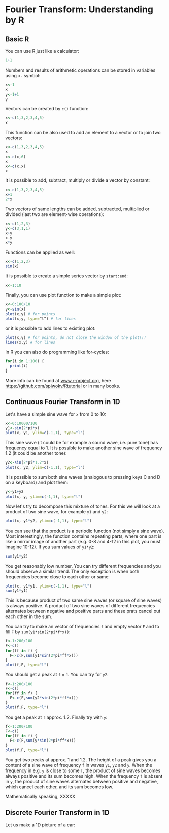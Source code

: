 # Fourier Transform: Understanding by R

## Basic R

You can use R just like a calculator:
```R
1+1
```
Numbers and results of arithmetic operations can be stored in variables using `<-` symbol:

```R
x<-1
x
y<-1+1
y
```

Vectors can be created by `c()` function:

```R
x<-c(1,3,2,3,4,5)
x
```

This function can be also used to add an element to a vector or to join two vectors:

```R
x<-c(1,3,2,3,4,5)
x
x<-c(x,6)
x
x<-c(x,x)
x
```

It is possible to add, subtract, multiply or divide a vector by constant:

```R
x<-c(1,3,2,3,4,5)
x+1
2*x
```

Two vectors of same lengths can be added, subtracted, multiplied or divided (last two are element-wise operations):

```R
x<-c(1,2,3)
y<-c(3,1,1)
x+y
x-y
x*y
```

Functions can be applied as well:

```R
x<-c(1,2,3)
sin(x)
```

It is possible to create a simple series vector by `start:end`:

```R
x<-1:10
```

Finally, you can use plot function to make a simple plot:

```R
x<-0:100/10
y<-sin(x)
plot(x,y) # for points
plot(x,y, type=”l”) # for lines
```

or it is possible to add lines to existing plot:

```R
plot(x,y) # for points, do not close the window of the plot!!!
lines(x,y) # for lines
```

In R you can also do programming like for-cycles:

```R
for(i in 1:100) {
  print(i)
}
```

More info can be found at www.r-project.org, here https://github.com/spiwokv/Rtutorial or in many books.

## Continuous Fourier Transform in 1D

Let's have a simple sine wave for `x` from 0 to 10:

```R
x<-0:10000/100
y1<-sin(2*pi*x)
plot(x, y1, ylim=c(-1,1), type="l")
```

This sine wave (it could be for example a sound wave, i.e. pure tone) has frequency equal to 1. It is possible to make another sine wave of frequency 1.2 (it could be another tone):

```R
y2<-sin(2*pi*1.2*x)
plot(x, y2, ylim=c(-1,1), type="l")
```

It is possible to sum both sine waves (analogous to pressing keys C and D on a keyboard) and plot them:

```R
y<-y1+y2
plot(x, y, ylim=c(-1,1), type="l")
```

Now let's try to decompose this mixture of tones. For this we will look at a product of two sine wave, for example `y1` and `y2`:

```R
plot(x, y1*y2, ylim=c(-1,1), type="l")
```

You can see that the product is a periodic function (not simply a sine wave). Most interestingly, the function contains repeating parts, where one part is like a mirror image of another part (e.g. 0-8 and 4-12 in this plot, you must imagine 10-12). If you sum values of `y1*y2`:

```R
sum(y1*y2)
```

You get reasonably low number. You can try different frequencies and you should observe a similar trend. The only exception is when both frequencies become close to each other or same:

```R
plot(x, y1*y1, ylim=c(-1,1), type="l")
sum(y1*y1)
```

This is because product of two same sine waves (or square of sine waves) is always positive. A product of two sine waves of different frequencies alternates between negative and positive parts and these prats cancel out each other in the sum.

You can try to make an vector of frequencies `f` and empty vector `F` and to fill `F` by `sum(y1*sin(2*pi*f*x))`:

```R
f<-1:200/100
F<-c()
for(ff in f) {
  F<-c(F,sum(y1*sin(2*pi*ff*x)))
}
plot(f,F, type="l")
```

You should get a peak at `f` = 1. You can try for `y2`:

```R
f<-1:200/100
F<-c()
for(ff in f) {
  F<-c(F,sum(y2*sin(2*pi*ff*x)))
}
plot(f,F, type="l")
```

You get a peak at `f` approx. 1.2. Finally try with `y`:

```R
f<-1:200/100
F<-c()
for(ff in f) {
  F<-c(F,sum(y*sin(2*pi*ff*x)))
}
plot(f,F, type="l")
```

You get two peaks at approx. 1 and 1.2. The height of a peak gives you a content of a sine wave of frequency `f` in waves `y1`, `y2` and `y`. When the frequency in e.g. `y` is close to some `f`, the product of sine waves becomes always positive and its sum becomes high. When the frequency `f` is absent in `y`, the product of sine waves alternates between positive and negative, which cancel each other, and its sum becomes low. 



Mathematically speaking, XXXXX

## Discrete Fourier Transform in 1D

Let us make a 1D picture of a car:

